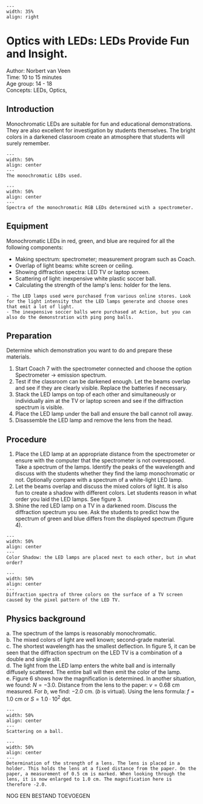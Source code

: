 

<div style="clear: both;">

```{figure} ../../figures/ready.png
---
width: 35%
align: right
```

</div>

# Optics with LEDs: LEDs Provide Fun and Insight.

Author: Norbert van Veen\
Time:	10 to 15 minutes	\
Age group: 14 - 18\
Concepts:	LEDs, Optics,

## Introduction

Monochromatic LEDs are suitable for fun and educational demonstrations. They are also excellent for investigation by students themselves. The bright colors in a darkened classroom create an atmosphere that students will surely remember. 

```{figure} demo89_figure1.jpg
---
width: 50%
align: center
---
The monochromatic LEDs used.
```

```{figure} demo89_figure2.jpg
---
width: 50%
align: center
---
Spectra of the monochromatic RGB LEDs determined with a spectrometer.
```

## Equipment

Monochromatic LEDs in red, green, and blue are required for all the following components: 
- Making spectrum: spectrometer; measurement program such as Coach.
- Overlap of light beams: white screen or ceiling. 
- Showing diffraction spectra: LED TV or laptop screen.
- Scattering of light: inexpensive white plastic soccer ball.
- Calculating the strength of the lamp's lens: holder for the lens.

```{tip}
- The LED lamps used were purchased from various online stores. Look for the light intensity that the LED lamps generate and choose ones that emit a lot of light.
- The inexpensive soccer balls were purchased at Action, but you can also do the demonstration with ping pong balls.
```

## Preparation

Determine which demonstration you want to do and prepare these materials. 
1. Start Coach 7 with the spectrometer connected and choose the option Spectrometer -> emission spectrum. 
2. Test if the classroom can be darkened enough. Let the beams overlap and see if they are clearly visible. Replace the batteries if necessary. 
3. Stack the LED lamps on top of each other and simultaneously or individually aim at the TV or laptop screen and see if the diffraction spectrum is visible. 
4. Place the LED lamp under the ball and ensure the ball cannot roll away. 
5. Disassemble the LED lamp and remove the lens from the head.

## Procedure

1. Place the LED lamp at an appropriate distance from the spectrometer or ensure with the computer that the spectrometer is not overexposed. Take a spectrum of the lamps. Identify the peaks of the wavelength and discuss with the students whether they find the lamp monochromatic or not. Optionally compare with a spectrum of a white-light LED lamp. 
2. Let the beams overlap and discuss the mixed colors of light. It is also fun to create a shadow with different colors. Let students reason in what order you laid the LED lamps. See figure 3. 
3. Shine the red LED lamp on a TV in a darkened room. Discuss the diffraction spectrum you see. Ask the students to predict how the spectrum of green and blue differs from the displayed spectrum (figure 4). 

```{figure} demo89_figure3.jpg
---
width: 50%
align: center
---
Color Shadow: the LED lamps are placed next to each other, but in what order?
```

```{figure} demo89_figure4.jpg
---
width: 50%
align: center
---
Diffraction spectra of three colors on the surface of a TV screen caused by the pixel pattern of the LED TV.
```

## Physics background
a. The spectrum of the lamps is reasonably monochromatic. \
b. The mixed colors of light are well known; second-grade material. \
c. The shortest wavelength has the smallest deflection. In figure 5, it can be seen that the diffraction spectrum on the LED TV is a combination of a double and single slit. \
d. The light from the LED lamp enters the white ball and is internally diffusely scattered. The entire ball will then emit the color of the lamp. \
e. Figure 6 shows how the magnification is determined. In another situation, we found: $N = -3.0$. Distance from the lens to the paper: $v = 0.68$ cm measured. For $b$, we find: $-2.0$ cm. ($b$ is virtual). Using the lens formula: $f = 1.0$ cm or $S = 1.0·10^2$ dpt.

```{figure} demo89_figure5.jpg
---
width: 50%
align: center
---
Scattering on a ball.
```

```{figure} demo89_figure6.jpg
---
width: 50%
align: center
---
Determination of the strength of a lens. The lens is placed in a holder. This holds the lens at a fixed distance from the paper. On the paper, a measurement of 0.5 cm is marked. When looking through the lens, it is now enlarged to 1.0 cm. The magnification here is therefore -2.0.
```


NOG EEN BESTAND TOEVOEGEN